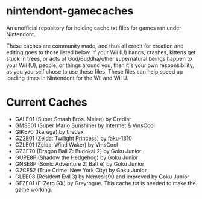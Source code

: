 nintendont-gamecaches
=====================

An unofficial repository for holding cache.txt files for games ran under Nintendont.

These caches are community made, and thus all credit for creation and editing goes to those listed below. If your Wii (U) hangs, crashes, kittens get stuck in trees, or acts of God/Buddha/other supernatural beings happen to your Wii (U), people, or things around you, then it's your own responsibility, as you yourself chose to use these files. These files can help speed up loading times in Nintendont for the Wii and Wii U.

Current Caches
==============

* GALE01 (Super Smash Bros. Melee) by Crediar
* GMSE01 (Super Mario Sunshine) by Intermet & VinsCool
* GIKE70 (Ikaruga) by thedax
* GZ2E01 (Zelda: Twilight Princess) by faku-1810
* GZLE01 (Zelda: Wind Waker) by VinsCool
* GZ3E70 (Dragon Ball Z: Budokai 2) by Goku Junior
* GUPE8P (Shadow the Hedgehog) by Goku Junior
* GNSE8P (Sonic Adventure 2: Battle) by Goku Junior
* G2CE52 (True Crime: New York City) by Goku Junior
* GLEE08 (Resident Evil 3) by Nemesis90 and improved by Goku Junior
* GFZE01 (F-Zero GX) by Greyrogue. This cache.txt is needed to make the game working.

